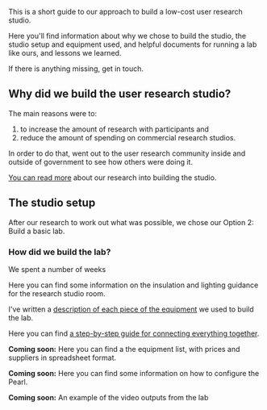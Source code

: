 
This is a short guide to our approach to build a low-cost user research studio.

Here you'll find information about why we chose to build the studio, the studio setup and equipment used, and helpful documents for running a lab like ours, and lessons we learned.

If there is anything missing, get in touch.

## Why did we build the user research studio?

The main reasons were to:

1. to increase the amount of research with participants and
2. reduce the amount of spending on commercial research studios.

In order to do that, went out to the user research community inside and outside of government to see how others were doing it.

[You can read more](https://ei8fdb.github.io/Build-Low-Cost-User-Research-Lab/Why-did-we-build-a-research-studio) about our research into building the studio.

## The studio setup
After our research to work out what was possible, we chose our Option 2: Build a basic lab.

### How did we build the lab?
We spent a number of weeks

Here you can find some information on the insulation and lighting guidance for the research studio room.

I've written a [description of each piece of the equipment](https://ei8fdb.github.io/Build-Low-Cost-User-Research-Lab/TheResearchStudios/TheEquipment) we used to build the lab.

Here you can find [a step-by-step guide for connecting everything together](https://ei8fdb.github.io/Build-Low-Cost-User-Research-Lab/TheResearchStudios/Equipment-Setup-Step-By-Step-Guide).

**Coming soon:** Here you can find a the equipment list, with prices and suppliers in spreadsheet format.

**Coming soon:** Here you can find some information on how to configure the Pearl.

**Coming soon:** An example of the video outputs from the lab
